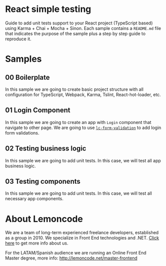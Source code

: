 # React simple testing

Guide to add unit tests support to your React project (TypeScript based) using Karma + Chai + Mocha + Sinon.
Each sample contains a `README.md` file that indicates the purpose of the sample plus a step by step guide to reproduce it.

# Samples

## 00 Boilerplate

In this sample we are going to create basic project structure with all configuration for TypeScript, Webpack, Karma, Tslint, React-hot-loader, etc.

## 01 Login Component

In this sample we are going to create an app with `Login` component that navigate to other page. We are going to use [`lc-form-validation`](https://github.com/Lemoncode/lcFormValidation) to add login form validations.

## 02 Testing business logic

In this sample we are going to add unit tests. In this case, we will test all app business logic.

## 03 Testing components

In this sample we are going to add unit tests. In this case, we will test all necessary app components.

# About Lemoncode

We are a team of long-term experienced freelance developers, established as a group in 2010.
We specialize in Front End technologies and .NET. [Click here](http://lemoncode.net/services/en/#en-home) to get more info about us.

For the LATAM/Spanish audience we are running an Online Front End Master degree, more info: http://lemoncode.net/master-frontend
